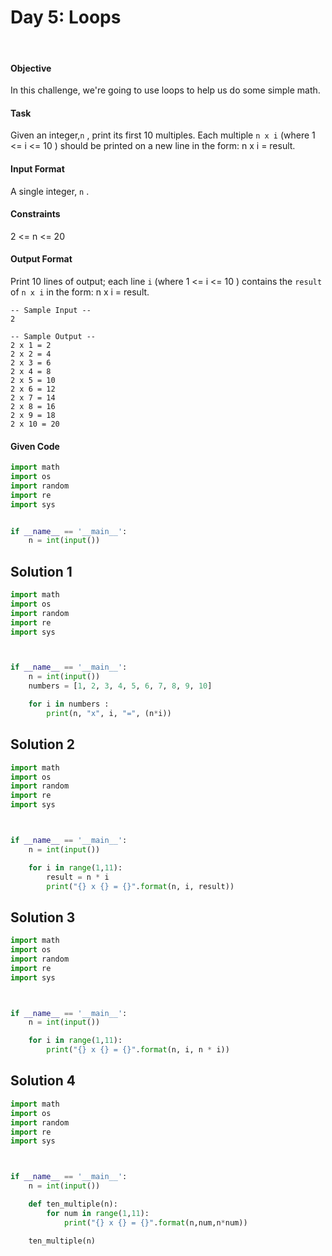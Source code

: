 # Day 5: Loops
<br>

#### Objective
In this challenge, we're going to use loops to help us do some simple math.

#### Task
Given an integer,`n` , print its first 10 multiples. Each multiple `n x i` (where 1 <= i <= 10 ) should be printed on a new line in the form: n x i = result.

#### Input Format
A single integer, `n` .

#### Constraints
2 <= n <= 20

#### Output Format
Print 10 lines of output; each line `i` (where 1 <= i <= 10 ) contains the `result` of `n x i` in the form:
n x i = result.

```
-- Sample Input --
2
```

```
-- Sample Output --
2 x 1 = 2
2 x 2 = 4
2 x 3 = 6
2 x 4 = 8
2 x 5 = 10
2 x 6 = 12
2 x 7 = 14
2 x 8 = 16
2 x 9 = 18
2 x 10 = 20
```


#### Given Code

```python
import math
import os
import random
import re
import sys


if __name__ == '__main__':
    n = int(input())
```

## Solution 1

```python
import math
import os
import random
import re
import sys



if __name__ == '__main__':
    n = int(input())
    numbers = [1, 2, 3, 4, 5, 6, 7, 8, 9, 10]

    for i in numbers :
        print(n, "x", i, "=", (n*i))
```


## Solution 2

```python
import math
import os
import random
import re
import sys



if __name__ == '__main__':
    n = int(input())

    for i in range(1,11):
        result = n * i
        print("{} x {} = {}".format(n, i, result))
```


## Solution 3

```python
import math
import os
import random
import re
import sys



if __name__ == '__main__':
    n = int(input())

    for i in range(1,11):
        print("{} x {} = {}".format(n, i, n * i))
```


## Solution 4

```python
import math
import os
import random
import re
import sys



if __name__ == '__main__':
    n = int(input())

    def ten_multiple(n):
        for num in range(1,11):
            print("{} x {} = {}".format(n,num,n*num))

    ten_multiple(n)
```
